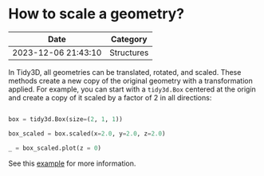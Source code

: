 # How to scale a geometry?

| Date       | Category    |
|------------|-------------|
| 2023-12-06 21:43:10 | Structures |



In Tidy3D, all geometries can be translated, rotated, and scaled. These methods create a new copy of the original geometry with a transformation applied. For example, you can start with a `tidy3d.Box` centered at the origin and create a copy of it scaled by a factor of 2 in all directions:



```python

box = tidy3d.Box(size=(2, 1, 1))

box_scaled = box.scaled(x=2.0, y=2.0, z=2.0)

_ = box_scaled.plot(z = 0)

```



See this [example](https://www.flexcompute.com/tidy3d/examples/notebooks/GeometryTransformations/) for more information.